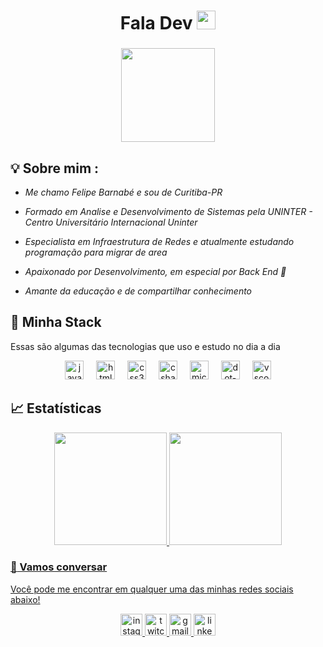 <h1 align="center">Fala Dev <img src="https://media.giphy.com/media/hvRJCLFzcasrR4ia7z/giphy.gif" width="30px"></h1>

###

<div align="center">
  <img height="150" src="https://i.imgur.com/1ZvVkDc.gif"  />
</div>

## 💡 Sobre mim :
- *Me chamo Felipe Barnabé e sou de Curitiba-PR* 

 - *Formado em Analise e Desenvolvimento de Sistemas pela UNINTER - Centro Universitário Internacional Uninter* 
 
 - *Especialista em Infraestrutura de Redes e atualmente estudando programação para migrar de area*

 - *Apaixonado por Desenvolvimento, em especial por Back End 💙*  
 
 - *Amante da educação e de compartilhar conhecimento* 

## 🔮 Minha Stack
 Essas são algumas das tecnologias que uso e estudo no dia a dia

<div align="center">
  <img src="https://cdn.jsdelivr.net/gh/devicons/devicon/icons/javascript/javascript-original.svg" height="30" alt="javascript logo"  />
  <img width="12" />
  <img src="https://cdn.jsdelivr.net/gh/devicons/devicon/icons/html5/html5-original.svg" height="30" alt="html5 logo"  />
  <img width="12" />
  <img src="https://cdn.jsdelivr.net/gh/devicons/devicon/icons/css3/css3-original.svg" height="30" alt="css3 logo"  />
  <img width="12" />
  <img src="https://cdn.jsdelivr.net/gh/devicons/devicon/icons/csharp/csharp-original.svg" height="30" alt="csharp logo"  />
  <img width="12" />
  <img src="https://cdn.jsdelivr.net/gh/devicons/devicon/icons/microsoftsqlserver/microsoftsqlserver-plain.svg" height="30" alt="microsoftsqlserver logo"  />
  <img width="12" />
  <img src="https://cdn.jsdelivr.net/gh/devicons/devicon/icons/dot-net/dot-net-original.svg" height="30" alt="dot-net logo"  />
  <img width="12" />
  <img src="https://cdn.jsdelivr.net/gh/devicons/devicon/icons/vscode/vscode-original.svg" height="30" alt="vscode logo"  />
</div>

## 📈 Estatísticas

<div align="center">
  <a href="https://github.com/fbarnabe-dev">
  <img height="180em" src="https://github-readme-stats.vercel.app/api/top-langs/?username=fbarnabe-dev&layout=compact&langs_count=7&theme=react&hide_border=true"/>
  <img height="180em" src="https://github-readme-stats.vercel.app/api?username=fbarnabe-dev&show_icons=true&theme=react&include_all_commits=true&count_private=true&hide_border=true"/>
</div>

### :speech_balloon: Vamos conversar  

Você pode me encontrar em qualquer uma das minhas redes sociais abaixo! 

<div align="center">
  <a href="https://www.instagram.com/feelipe.b/" target="_blank">
    <img src="https://img.shields.io/static/v1?message=Instagram&logo=instagram&label=&color=E4405F&logoColor=white&labelColor=&style=for-the-badge" height="35" alt="instagram logo"  />
  </a>
  <a href="https://www.twitch.tv/f_barnabe" target="_blank">
    <img src="https://img.shields.io/static/v1?message=Twitch&logo=twitch&label=&color=9146FF&logoColor=white&labelColor=&style=for-the-badge" height="35" alt="twitch logo"  />
  </a>
  <a href="https://mail.google.com/mail/fbarnabe8" target="_blank">
    <img src="https://img.shields.io/static/v1?message=Gmail&logo=gmail&label=&color=D14836&logoColor=white&labelColor=&style=for-the-badge" height="35" alt="gmail logo"  />
  </a>
  <a href="https://www.linkedin.com/in/fbarnabe8/" target="_blank">
    <img src="https://img.shields.io/static/v1?message=LinkedIn&logo=linkedin&label=&color=0077B5&logoColor=white&labelColor=&style=for-the-badge" height="35" alt="linkedin logo"  />
  </a>
</div>

###
